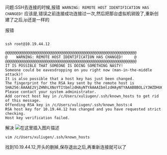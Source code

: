 问题:SSH去连接的时候,报错` WARNING: REMOTE HOST IDENTIFICATION HAS CHANGED!`
应该是,错误之前连接成功连接过一次,然后把那台虚拟机销毁了,重新创建了之后,ip还是一样的

报错
```shell

ssh root@10.19.44.12

@@@@@@@@@@@@@@@@@@@@@@@@@@@@@@@@@@@@@@@@@@@@@@@@@@@@@@@@@@@
@    WARNING: REMOTE HOST IDENTIFICATION HAS CHANGED!     @
@@@@@@@@@@@@@@@@@@@@@@@@@@@@@@@@@@@@@@@@@@@@@@@@@@@@@@@@@@@
IT IS POSSIBLE THAT SOMEONE IS DOING SOMETHING NASTY!
Someone could be eavesdropping on you right now (man-in-the-middle attack)!
It is also possible that a host key has just been changed.
The fingerprint for the RSA key sent by the remote host is
SHA256:AAAAE2VjZHNhLXNoYTItbmlzdHAyNTYAAAAIbmlzdHAyNTYAAABBBOLiY3WZDHU6jBT7YxhaiA.
Please contact your system administrator.
Add correct host key in /c/Users/xuliugen/.ssh/known_hosts to get rid of this message.
Offending RSA key in /c/Users/xuliugen/.ssh/known_hosts:4
RSA host key for 10.19.44.12 has changed and you have requested strict checking.
Host key verification failed.
```


解决
![在这里插入图片描述](https://img-blog.csdnimg.cn/20190517114204705.png?x-oss-process=image/watermark,type_ZmFuZ3poZW5naGVpdGk,shadow_10,text_aHR0cHM6Ly9ibG9nLmNzZG4ubmV0L3lhbDIzMzMz,size_16,color_FFFFFF,t_70)
```shell
vim /c/Users/xuliugen/.ssh/known_hosts
```
找到10.19.44.12,开头的删掉,保存退出之后,再重新连接就可以了